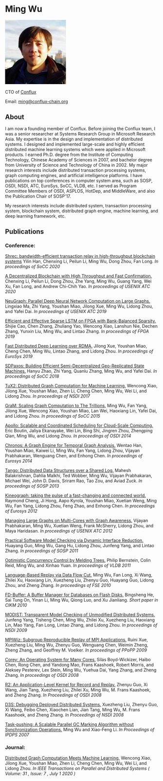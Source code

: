 # Ming Wu
<p><img src="ming.jpg" width="200" /></p>

CTO of [Conflux](https://www.conflux-chain.org)

Email: ming@conflux-chain.org

## About
I am now a founding member of Conflux. Before joining the Conflux team, I was a senior researcher at Systems Research Group in Microsoft Research Asia. My expertise is in the design and implementation of distributed systems. I designed and implemented large-scale and highly efficient distributed machine learning systems which were applied in Microsoft products. I earned Ph.D. degree from the Institute of Computing Technology, Chinese Academy of Sciences in 2007, and bachelor degree from University of Science and Technology of China in 2002. My major research interests include distributed transaction processing systems, graph computing engines, and artificial intelligence platforms. I have publications on top conferences in computer system area, such as SOSP, OSDI, NSDI, ATC, EuroSys, SoCC, VLDB, etc. I served as Program Committee Members of OSDI, ASPLOS, HotDep, and MiddleWare, and also the Publication Chair of SOSP'17.

My research interests include distributed system, transaction processing system, blockchain system, distributed graph engine, machine learning, and deep learning framework, etc.

## Publications
### Conference:

[Shrec: bandwidth-efficient transaction relay in high-throughput blockchain systems](https://dl.acm.org/doi/10.1145/3419111.3421283) Yilin Han, Chenxing Li, Peilun Li, Ming Wu, Dong Zhou, Fan Long. *In proceedings of SoCC 2020*

[A Decentralized Blockchain with High Throughput and Fast Confirmation.](https://www.usenix.org/system/files/atc20-li-chenxing.pdf) Chenxing Li, Peilun Li, Dong Zhou, Zhe Yang, Ming Wu, Guang Yang, Wei Xu, Fan Long, and Andrew Chi-Chih Yao. *In proceedings of USENIX ATC 2020*

[NeuGraph: Parallel Deep Neural Network Computation on Large Graphs.](https://www.usenix.org/conference/atc19/presentation/ma) Lingxiao Ma, Zhi Yang, Youshan Miao, Jilong Xue, Ming Wu, Lidong Zhou, and Yafei Dai. *In proceedings of USENIX ATC 2019*

[Efficient and Effective Sparse LSTM on FPGA with Bank-Balanced Sparsity.](https://dl.acm.org/citation.cfm?id=3293898) Shijie Cao, Chen Zhang, Zhuliang Yao, Wencong Xiao, Lanshun Nie, Dechen Zhang, Yunxin Liu, Ming Wu, and Lintao Zhang. *In proceedings of FPGA 2019*

[Fast Distributed Deep Learning over RDMA.](https://dl.acm.org/citation.cfm?id=3303975) Jilong Xue, Youshan Miao, Cheng Chen, Ming Wu, Lintao Zhang, and Lidong Zhou. *In proceedings of EuroSys 2019*

[SDPaxos: Building Efficient Semi-Decentralized Geo-Replicated State Machines.](https://www.microsoft.com/en-us/research/uploads/prod/2018/09/172-zhao.pdf) Hanyu Zhao, Zhi Yang, Quanlu Zhang, Ming Wu, and Yafei Dai. *In proceedings of SoCC 2018*

[TuX2: Distributed Graph Computation for Machine Learning.](https://www.usenix.org/system/files/conference/nsdi17/nsdi17-xiao.pdf) Wencong Xiao, Jilong Xue, Youshan Miao, Zhen Li, Cheng Chen, Ming Wu, Wei Li, and Lidong Zhou. *In proceedings of NSDI 2017*

[GraM: Scaling Graph Computation to The Trillions.](https://dl.acm.org/citation.cfm?id=2806849&dl=ACM&coll=DL) Ming Wu, Fan Yang, Jilong Xue, Wencong Xiao, Youshan Miao, Lan Wei, Haoxiang Lin, Yafei Dai, and Lidong Zhou. *In proceedings of SoCC 2015*

[Apollo: Scalable and Coordinated Scheduling for Cloud-Scale Computing.](https://www.usenix.org/system/files/conference/osdi14/osdi14-paper-boutin_0.pdf) Eric Boutin, Jaliya Ekanayake, Wei Lin, Bing Shi, Jingren Zhou, Zhengping Qian, Ming Wu, and Lidong Zhou. *In proceedings of OSDI 2014*

[Chronos: A Graph Engine for Temporal Graph Analysis.](https://dl.acm.org/citation.cfm?id=2592799) Wentao Han, Youshan Miao, Kaiwei Li, Ming Wu, Fan Yang, Lidong Zhou, Vijayan Prabhakaran, Wenguang Chen, and Enhong Chen. *In proceedings of Eurosys 2014*

[Tango: Distributed Data Structures over a Shared Log.](https://dl.acm.org/citation.cfm?id=2522732) Mahesh Balakrishnan, Dahlia Malkhi, Ted Wobber, Ming Wu, Vijayan Prabhakaran, Michael Wei, John D. Davis, Sriram Rao, Tao Zou, and Aviad Zuck. *In proceedings of SOSP 2013*

[Kineograph: taking the pulse of a fast-changing and connected world.](https://dl.acm.org/citation.cfm?id=2168846) Raymond Cheng, Ji Hong, Aapo Kyrola, Youshan Miao, Xuetian Weng, Ming Wu, Fan Yang, Lidong Zhou, Feng Zhao, and Enhong Chen. *In proceedings of Eurosys 2012*

[Managing Large Graphs on Multi-Cores with Graph Awareness.](https://www.usenix.org/system/files/conference/atc12/atc12-final182.pdf) Vijayan Prabhakaran, Ming Wu, Xuetian Weng, Frank McSherry, Lidong Zhou, and Maya Haridasan. *In proceedings of USENIX ATC 2012*

[Practical Software Model Checking via Dynamic Interface Reduction.](https://dl.acm.org/citation.cfm?id=2043582) Huayang Guo, Ming Wu, Gang Hu, Lidong Zhou, Junfeng Yang, and Lintao Zhang. *In proceedings of SOSP 2011*

[Optimistic Concurrency Control by Melding Trees.](http://www.vldb.org/pvldb/vol4/p944-bernstein.pdf) Philip Bernstein, Colin Reid, Ming Wu, and Xinhao Yuan. *In proceedings of VLDB 2011*

[Language-Based Replay via Data Flow Cut.](https://dl.acm.org/citation.cfm?id=1882322) Ming Wu, Fan Long, Xi Wang, Zhilei Xu, Haoxiang Lin, Xuezheng Liu, Zhenyu Guo, Huayang Guo, Lidong Zhou, and Zheng Zhang. *In proceedings of FSE 2010*

[FD-Buffer: A Buffer Manager for Databases on Flash Disks.](https://www.microsoft.com/en-us/research/wp-content/uploads/2016/02/SSDBuffer.pdf) Bingsheng He, Sai Tung On, Yinan Li, Ming Wu, Qiong Luo, and Xu Jianliang. *Short paper in CIKM 2010*

[MODIST: Transparent Model Checking of Unmodified Distributed Systems.](https://dl.acm.org/citation.cfm?id=1558992) Junfeng Yang, Tisheng Chen, Ming Wu, Zhilei Xu, Xuezheng Liu, Haoxiang Lin, Mao Yang, Fan Long, Lintao Zhang, and Lidong Zhou. *In proceedings of NSDI 2009*

[MPIWiz: Subgroup Reproducible Replay of MPI Applications.](https://dl.acm.org/citation.cfm?id=1504213) Ruini Xue, Xuezheng Liu, Ming Wu, Zhenyu Guo, Wenguang Chen, Weimin Zheng, Zheng Zhang, and Geoffrey M. Voelker. *In proceedings of PPoPP 2009*

[Corey: An Operating System for Many Cores.](https://www.usenix.org/legacy/event/osdi08/tech/full_papers/boyd-wickizer/boyd_wickizer.pdf) Silas Boyd-Wickizer, Haibo Chen, Rong Chen, and Yandong Mao, Frans Kaashoek, Robert Morris, and Aleksey Pesterev, Lex Stein, Ming Wu, Yuehua Dai, Yang Zhang, and Zheng Zhang. *In proceedings of OSDI 2008*

[R2: An Application-Level Kernel for Record and Replay.](https://dl.acm.org/citation.cfm?id=1855741.1855755) Zhenyu Guo, Xi Wang, Jian Tang, Xuezheng Liu, Zhilei Xu, Ming Wu, M. Frans Kaashoek, and Zheng Zhang. *In Proceedings of OSDI 2008*

[D3S: Debugging Deployed Distributed Systems.](https://www.usenix.org/conference/nsdi-08/d3s-debugging-deployed-distributed-systems) Xuezheng Liu, Zhenyu Guo, Xi Wang, Feibo Chen, Xiaochen Lian, Jian Tang, Ming Wu, M. Frans Kaashoek, and Zheng Zhang. *In Proceedings of NSDI 2008*

[Task-pushing: A Scalable Parallel GC Marking Algorithm without Synchronization Operations.](https://ieeexplore.ieee.org/document/4228045/citations?tabFilter=papers#citations) Ming Wu and Xiao-Feng Li. *In Proceedings of IPDPS 2007*

### Journal:

[Distributed Graph Computation Meets Machine Learning.](https://ieeexplore.ieee.org/document/8974443) Wencong Xiao, Jilong Xue, Youshan Miao, Zhen Li, Cheng Chen, Ming Wu, Wei Li, and Lidong Zhou. *In IEEE Transactions on Parallel and Distributed Systems ( Volume: 31 , Issue: 7 , July 1 2020 )*
